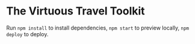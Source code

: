 # The Virtuous Travel Toolkit

Run `npm install` to install dependencies, `npm start` to preview locally, `npm deploy` to deploy.
